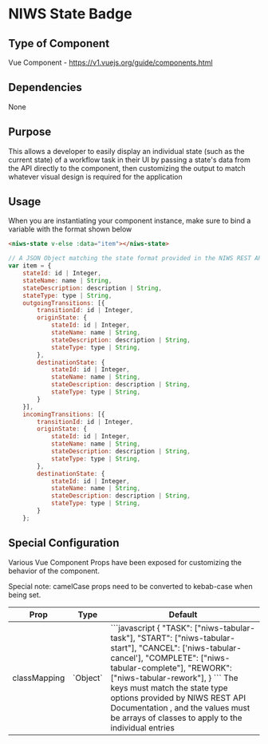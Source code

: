 # NIWS State Badge

## Type of Component
Vue Component - https://v1.vuejs.org/guide/components.html

## Dependencies
None

## Purpose
This allows a developer to easily display an individual state (such as the current state) of a workflow task in their UI by passing a state's data from the API directly to the component, then customizing the output to match whatever visual design is required for the application

## Usage

When you are instantiating your component instance, make sure to bind a variable with the format shown below
```html
<niws-state v-else :data="item"></niws-state>
```

```javascript
// A JSON Object matching the state format provided in the NIWS REST API
var item = {
    stateId: id | Integer,
    stateName: name | String,
    stateDescription: description | String,
    stateType: type | String,
    outgoingTransitions: [{
        transitionId: id | Integer,
        originState: {
            stateId: id | Integer,
            stateName: name | String,
            stateDescription: description | String,
            stateType: type | String,
        },
        destinationState: {
            stateId: id | Integer,
            stateName: name | String,
            stateDescription: description | String,
            stateType: type | String,
        }
    }],
    incomingTransitions: [{
        transitionId: id | Integer,
        originState: {
            stateId: id | Integer,
            stateName: name | String,
            stateDescription: description | String,
            stateType: type | String,
        },
        destinationState: {
            stateId: id | Integer,
            stateName: name | String,
            stateDescription: description | String,
            stateType: type | String,
        }
    }; 
```

## Special Configuration
Various Vue Component Props have been exposed for customizing the behavior of the component.

Special note: camelCase props need to be converted to kebab-case when being set.

<table>
    <thead>
        <tr>
            <th>Prop</th>
            <th>Type</th>
            <th>Default</th>
        </tr>
    </thead>
    <tbody>
        <tr>
            <td>classMapping</td>
            <td>`Object`</td>
            <td>
                ```javascript
                {
                    "TASK": ["niws-tabular-task"],
                    "START": ["niws-tabular-start"],
                    "CANCEL": ['niws-tabular-cancel'],
                    "COMPLETE": ["niws-tabular-complete"],
                    "REWORK": ["niws-tabular-rework"],
                }
                ```
                The keys must match the state type options provided by NIWS REST API Documentation , and the values must be arrays of classes to apply to the individual entries
            </td>
        </tr>
    </tbody>
</table>
